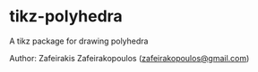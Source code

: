 # tikz-polyhedra
A tikz package for drawing polyhedra

Author: Zafeirakis Zafeirakopoulos (zafeirakopoulos@gmail.com)
